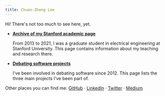 ```yaml
---
title: Chuan-Zheng Lee
---
```


Hi! There's not too much to see here, yet.

- **[Archive of my Stanford academic page](stanford/)**

  From 2013 to 2021, I was a graduate student in electrical engineering at Stanford University.
  This page contains information about my teaching and research there.

- **[Debating software projects](debating/)**

  I've been involved in debating software since 2012. This page lists the three main projects I've
  been part of.


Other places you can find me:
[GitHub](https://github.com/czlee) ⋅
[LinkedIn](https://www.linkedin.com/in/czlee/) ⋅
[Twitter](https://twitter.com/czczlee) ⋅
[Medium](https://czlee.medium.com)
